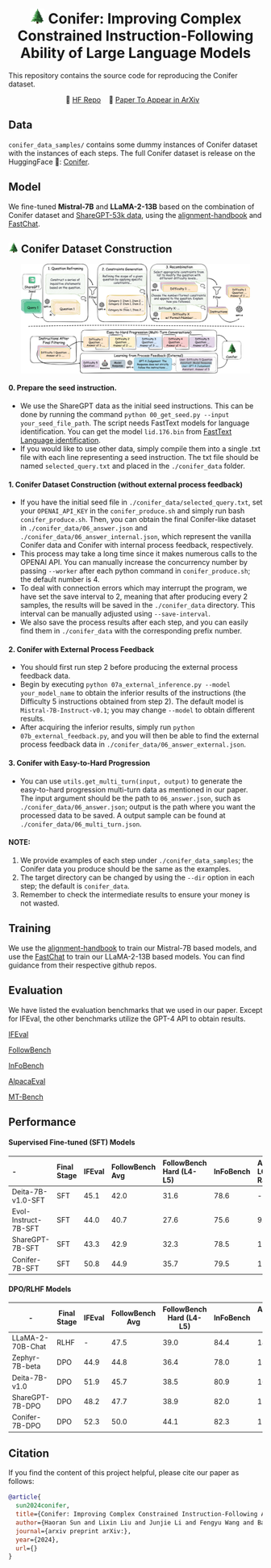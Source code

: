 <h1 align="center"> <img src="./figures/conifer.webp" width="30" height="30"> Conifer: Improving Complex Constrained Instruction-Following Ability of Large Language Models </h1>

This repository contains the source code for reproducing the Conifer dataset.

<p align="center">
  🤗 <a href="https://huggingface.co/datasets/ConiferLM/Conifer">HF Repo</a>&nbsp;&nbsp;&nbsp;
  📄 <a href="https://arxiv.org/abs/2403.00000">Paper To Appear in ArXiv</a>&nbsp;&nbsp;&nbsp;
</p>


## Data

`conifer_data_samples/` contains some dummy instances of Conifer dataset with the instances of each steps. The full Conifer dataset is release on the HuggingFace 🤗: [Conifer](https://huggingface.co/datasets/ConiferLM/Conifer).

## Model 

We fine-tuned **Mistral-7B** and **LLaMA-2-13B** based on the combination of Conifer dataset and [ShareGPT-53k data](https://huggingface.co/datasets/anon8231489123/ShareGPT_Vicuna_unfiltered), using the [alignment-handbook](https://github.com/huggingface/alignment-handbook) and [FastChat](https://github.com/lm-sys/FastChat).  

## <img src="./figures/conifer.webp" width="20" height="20"> Conifer Dataset Construction

<p align="center" width="100%">
<a ><img src="./figures/Conifer.jpg" alt="Conifer" style="width: 90%; min-width: 300px; display: block; margin: auto;"></a>
</p>

#### 0. Prepare the seed instruction. 
- We use the ShareGPT data as the initial seed instructions. This can be done by running the command `python 00_get_seed.py --input your_seed_file_path`. The script needs FastText models for language identification. You can get the model `lid.176.bin` from [FastText Language identification](https://fasttext.cc/docs/en/language-identification.html).
- If you would like to use other data, simply compile them into a single .txt file with each line representing a seed instruction. The txt file should be named `selected_query.txt` and placed in the `./conifer_data` folder.

#### 1. Conifer Dataset Construction (without external process feedback)
- If you have the initial seed file in `./conifer_data/selected_query.txt`, set your `OPENAI_API_KEY` in the `conifer_produce.sh` and simply run bash `conifer_produce.sh`. Then, you can obtain the final Conifer-like dataset in `./conifer_data/06_answer.json` and `./conifer_data/06_answer_internal.json`, which represent the vanilla Conifer data and Conifer with internal process feedback, respectively.
- This process may take a long time since it makes numerous calls to the OPENAI API. You can manually increase the concurrency number by passing `--worker` after each python command in `conifer_produce.sh`; the default number is 4.
- To deal with connection errors which may interrupt the program, we have set the save interval to 2, meaning that after producing every 2 samples, the results will be saved in the `./conifer_data` directory. This interval can be manually adjusted using `--save-interval`.
- We also save the process results after each step, and you can easily find them in `./conifer_data` with the corresponding prefix number.

#### 2. Conifer with External Process Feedback
- You should first run step 2 before producing the external process feedback data.
- Begin by executing `python 07a_external_inference.py --model your_model_name` to obtain the inferior results of the instructions (the Difficulty 5 instructions obtained from step 2). The default model is `Mistral-7B-Instruct-v0.1`; you may change `--model` to obtain different results.
- After acquiring the inferior results, simply run `python 07b_external_feedback.py`, and you will then be able to find the external process feedback data in `./conifer_data/06_answer_external.json`.

#### 3. Conifer with Easy-to-Hard Progression
- You can use `utils.get_multi_turn(input, output)` to generate the easy-to-hard progression multi-turn data as mentioned in our paper. The input argument should be the path to `06_answer.json`, such as `./conifer_data/06_answer.json`; output is the path where you want the processed data to be saved. A output sample can be found at `./conifer_data/06_multi_turn.json`.

#### NOTE:
1. We provide examples of each step under `./conifer_data_samples`; the Conifer data you produce should be the same as the examples.
2. The target directory can be changed by using the `--dir` option in each step; the default is `conifer_data`.
3. Remember to check the intermediate results to ensure your money is not wasted.

## Training

We use the [alignment-handbook](https://github.com/huggingface/alignment-handbook) to train our Mistral-7B based models, and use the [FastChat](https://github.com/lm-sys/FastChat) to train our LLaMA-2-13B based models. You can find guidance from their respective github repos. 

## Evaluation

We have listed the evaluation benchmarks that we used in our paper. Except for IFEval, the other benchmarks utilize the GPT-4 API to obtain results. 

[IFEval](https://github.com/google-research/google-research/tree/master/instruction_following_eval)

[FollowBench](https://github.com/YJiangcm/FollowBench)

[InFoBench](https://github.com/qinyiwei/InfoBench)

[AlpacaEval](https://github.com/tatsu-lab/alpaca_eval)

[MT-Bench](https://github.com/lm-sys/FastChat/tree/main/fastchat/llm_judge)

## Performance

#### Supervised Fine-tuned (SFT) Models

|  -   | Final Stage | IFEval  | FollowBench Avg  | FollowBench Hard (L4-L5)  | InFoBench  | AlpacaEval LC Win Rate  | MT-Bench  |
|  :----  | :----  | :----  | :----  | :----  | :----  | :----  | :----  |
| Deita-7B-v1.0-SFT  | SFT | 45.1 | 42.0 | 31.6 | 78.6 | - | 7.22 |
| Evol-Instruct-7B-SFT  | SFT | 44.0 | 40.7 | 27.6 | 75.6 | 9.4% | 6.51 |
| ShareGPT-7B-SFT  | SFT | 43.3 | 42.9 | 32.3 | 78.5 | 11.6% | 6.86 |
| Conifer-7B-SFT  |SFT | 50.8 | 44.9 | 35.7 | 79.5 | 12.5% | 7.08 |


#### DPO/RLHF Models

|  -   | Final Stage | IFEval  | FollowBench Avg  | FollowBench Hard (L4-L5)  | InFoBench  | AlpacaEval LC Win Rate  | MT-Bench  |
|  ----  | ----  | ----  | ----  | ----  | ----  | ----  | ----  |
| LLaMA-2-70B-Chat  | RLHF | - | 47.5 | 39.0 | 84.4 | 14.7% | 6.86 |
| Zephyr-7B-beta  | DPO | 44.9 | 44.8 | 36.4 | 78.0 | 13.2% | 7.34 |
| Deita-7B-v1.0  | DPO | 51.9 | 45.7 | 38.5 | 80.9 | 16.1% | 7.55 |
| ShareGPT-7B-DPO  | DPO| 48.2 | 47.7 | 38.9 | 82.0 | 15.1% | 7.10 |
| Conifer-7B-DPO  |DPO| 52.3 | 50.0 | 44.1 | 82.3 | 17.1% | 7.25 |

## Citation

If you find the content of this project helpful, please cite our paper as follows:

```bibtex
@article{
  sun2024conifer,
  title={Conifer: Improving Complex Constrained Instruction-Following Ability of Large Language Models},
  author={Haoran Sun and Lixin Liu and Junjie Li and Fengyu Wang and Baohua Dong and Ran Lin and Ruohui Huang},
  journal={arxiv preprint arXiv:},
  year={2024},
  url={}
}
```
